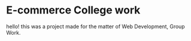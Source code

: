 # E-commerce College work

hello! this was a project made for the matter of Web Development, Group Work. 
